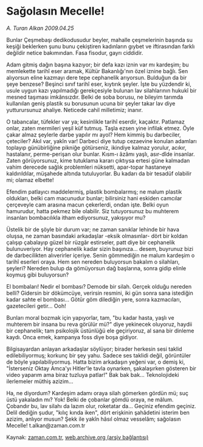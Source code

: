 # Sağolasın Mecelle!

*A. Turan Alkan 2009.04.25*

<tr><td class="metin" colspan="2" style="padding-top: 20px; padding-left: 5px; padding-right: 10px;">Bunlar Çeşmebaşı dedikodusudur beyler, mahalle çeşmelerinin başında su keşiği beklerken şunu bunu çekiştiren kadınların gıybet ve iftirasından farklı değildir netice bakımından. Fasa fisodur, gayrı ciddidir.</td></tr><tr><td class="metin" colspan="2" style="padding-top: 20px; padding-left: 5px; padding-right: 10px;"><p>Adam gitmiş dağın başına kazıyor; bir defa kazı iznin var mı kardeşim; bu memlekette tarihî eser aramak, Kültür Bakanlığı'nın özel iznine bağlı. Sen alıyorsun eline kazmayı dere tepe cephanelik arıyorsun. Bulduğun da bir şeye benzese? Beşinci sınıf tarihî eser, kıytırık şeyler. İşte bu yüzdendir ki, usule uygun kazı yapılmadığı gerekçesiyle bulunan lav silahlarının hukukî bir mesned taşıması imkânsızdır. Belki de soba borusu, ne bileyim tarımda kullanılan geniş plastik su borusunun ucuna bir şeyler takar lav diye yutturursunuz ahaliye. Neticede cahil milletimiz; inanır.
<p>O tabancalar, tüfekler var ya; kesinlikle tarihî eserdir, kaçaktır. Patlamaz onlar, zaten mermileri yeşil küf tutmuş. Taşla ezsen yine infilak etmez. Öyle çakar almaz şeylerle darbe yapılır mı ayol? Hem kimmiş bu darbeciler, çeteciler? Akıl var, yakîn var! Darbeci diye tutup cezaevine konulan adamları toplayıp günübirliğine pikniğe götürseniz, ikindiye kalmaz yorulur, acıkır, hastalanır, perme-perişan olur bunlar. Kısm-ı âzâmı yaşlı, asır-dîde insanlar. Zaten görüyorsunuz, kime tutuklama kararı çıktıysa ertesi güne kalmadan vahim derecede sağlık problemleri nüksetti, apar-topar hastaneye kaldırıldılar, müşahede altında tutuluyorlar. Bu kadarı da bir tesadüf olabilir mi; olamaz elbette!
<p>Efendim patlayıcı maddelermiş, plastik bombalarmış; ne malum plastik oldukları, belki cam macunudur bunlar; bilirsiniz hani eskiden camcılar çerçeveyle cam arasına macun çekerlerdi, ondan işte. Belki oyun hamurudur, hatta pekmez bile olabilir. Siz tutuyorsunuz bu muhterem insanları bombacılıkla itham ediyorsunuz, yakışıyor mu?
<p>Üstelik bir de şöyle bir durum var; ne zaman sanıklar lehinde bir hava oluşsa, ne zaman basındaki arkadaşlar -eksik olmasınlar- dört bir koldan çalışıp çabalayıp güzel bir rüzgâr estirseler, patt diye bir cephanelik bulunuveriyor. Hay cephanelik kadar sizin başınıza... desem, buyrunuz bizi de darbecilikten alıverirler içeriye. Senin gömmediğin ne malum kardeşim o tarihî eserleri oraya. Hem sen nereden buluyorsun bakalım o silahları, şeyleri? Nereden bulup da gömüyorsun dağ başlarına, sonra gidip elinle koymuş gibi buluyorsun?
<p>El bombaları! Nedir el bombası? Demode bir silah. Gerçek olduğu nereden belli? Gidersin bir dökümcüye, verirsin resmini, iki gün sonra sana istediğin kadar sahte el bombası... Götür göm dilediğin yere, sonra kazmacıları, gazetecileri getir... Ooh!
<p>Bunları moral bozmak için yapıyorlar, tam, "bu kadar hasta, yaşlı ve muhterem bir insana bu reva görülür mü?" diye yekinecek oluyoruz, haydii bir cephanelik; tam psikolojik üstünlüğü ele geçiriyoruz, al sana bir dinleme kaydı. Onca emek, kampanya foss diye boşa gidiyor.
<p>Bilgisayardan anlayan arkadaşlar söylüyor; birader herkesin sesi taklid edilebiliyormuş; korkunç bir şey yahu. Sadece ses taklidi değil, görüntüler de böyle yapılabiliyormuş. Hatta bizim arkadaşın yeğeni var, o demiş ki, "İsterseniz Oktay Amca'yı Hitler'le tavla oynarken, şakalaşırken gösteren bir video yaparım ama biraz tuzluya patlar!" Bak bak bak... Teknolojideki ilerlemeler müthiş azizim...
<p>Ha, ne diyordum? Kardeşim adamı oraya silah gömerken gördün mü; suç üstü yakaladın mı? Yok! Belki de çobanlar gömdü oraya, ne mâlum. Çobandır bu, lav silahı da lazım olur, roketatar da... Geçiniz efendim geçiniz. Delil dediğin şudur, "kılıç kında iken", dört erişkinin şahâdetini isterim ben azizim, anlıyor musun? Şekk ile yakîn hâsıl olmaz vesselâm; sağolasın Mecelle! t.alkan@zaman.com.tr<br/></p></p></p></p></p></p></p></p></td></tr>

Kaynak: [zaman.com.tr](http://zaman.com.tr/yazar.do?yazino=841319), [web.archive.org (arşiv bağlantısı)](http://web.archive.org/web/20090428063928/http://www.zaman.com.tr:80/yazar.do?yazino=841319)

